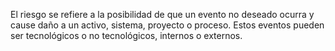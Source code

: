 El riesgo se refiere a la posibilidad de que un evento no deseado ocurra y cause daño a un activo, sistema, proyecto o proceso. Estos eventos pueden ser tecnológicos o no tecnológicos, internos o externos.